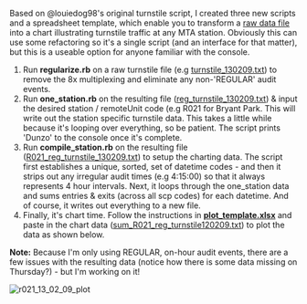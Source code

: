 Based on @louiedog98's original turnstile script, I created three new scripts and a spreadsheet template, which enable you to transform a <a href="http://www.mta.info/developers/turnstile.html">raw data file</a> into a chart illustrating turnstile traffic at any MTA station. Obviously this can use some refactoring so it's a single script (and an interface for that matter), but this is a useable option for anyone familiar with the console.

<ol>

<li>Run <strong>regularize.rb</strong> on a raw turnstile file (e.g <a href="https://github.com/nealrs/MTA-Turnstile-Data/blob/master/example/turnstile_130209.txt">turnstile_130209.txt</a>) to remove the 8x multiplexing and eliminate any non-'REGULAR' audit events.</li>

<li>Run  <strong>one_station.rb</strong> on the resulting file (<a href="https://github.com/nealrs/MTA-Turnstile-Data/blob/master/example/reg_turnstile_130209.txt">reg_turnstile_130209.txt</a>) & input the desired station / remoteUnit code (e.g R021 for Bryant Park. This will write out the station specific turnstile data. This takes a little while because it's looping over everything, so be patient. The script prints 'Dunzo' to the console once it's complete.</li>

<li>Run  <strong>compile_station.rb</strong> on the resulting file (<a href="https://github.com/nealrs/MTA-Turnstile-Data/blob/master/example/R021_reg_turnstile_130209.txt">R021_reg_turnstile_130209.txt</a>) to setup the charting data. The script first establishes a unique, sorted, set of datetime codes - and then it strips out any irregular audit times (e.g 4:15:00) so that it always represents 4 hour intervals. Next, it loops through the one_station data and sums entries & exits (across all scp codes) for each datetime. And of course, it writes out everything to a new file.</li>

<li>Finally, it's chart time. Follow the instructions in <strong><a href="https://github.com/nealrs/MTA-Turnstile-Data/blob/master/plot_template.xlsx">plot_template.xlsx</a></strong> and paste in the chart data (<a href="https://github.com/nealrs/MTA-Turnstile-Data/blob/master/example/sum_R021_reg_turnstile_130209.txt">sum_R021_reg_turnstile120209.txt</a>) to plot the data as shown below.</li>

</ol>

<strong>Note:</strong> Because I'm only using REGULAR, on-hour audit events, there are a few issues with the resulting data (notice how there is some data missing on Thursday?) - but I'm working on it!

![r021_13_02_09_plot](https://f.cloud.github.com/assets/1568188/726495/59e635c4-e100-11e2-96fd-68d4426e58f3.png)
